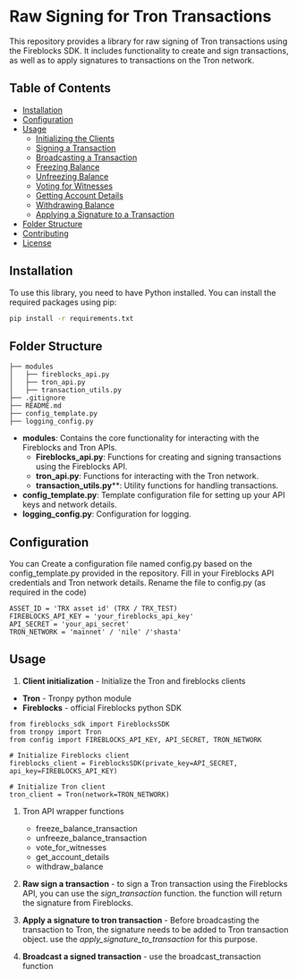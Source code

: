 # Raw Signing for Tron Transactions

This repository provides a library for raw signing of Tron transactions using the Fireblocks SDK. It includes functionality to create and sign transactions, as well as to apply signatures to transactions on the Tron network.

## Table of Contents

- [Installation](#installation)
- [Configuration](#configuration)
- [Usage](#usage)
  - [Initializing the Clients](#initializing-the-clients)
  - [Signing a Transaction](#signing-a-transaction)
  - [Broadcasting a Transaction](#broadcasting-a-transaction)
  - [Freezing Balance](#freezing-balance)
  - [Unfreezing Balance](#unfreezing-balance)
  - [Voting for Witnesses](#voting-for-witnesses)
  - [Getting Account Details](#getting-account-details)
  - [Withdrawing Balance](#withdrawing-balance)
  - [Applying a Signature to a Transaction](#applying-a-signature-to-a-transaction)
- [Folder Structure](#folder-structure)
- [Contributing](#contributing)
- [License](#license)

## Installation

To use this library, you need to have Python installed. You can install the required packages using pip:

```bash
pip install -r requirements.txt
```

## Folder Structure

```
├── modules
│   ├── fireblocks_api.py
│   ├── tron_api.py
│   ├── transaction_utils.py
├── .gitignore
├── README.md
├── config_template.py
├── logging_config.py

```
* **modules**: Contains the core functionality for interacting with the Fireblocks and Tron APIs.
  * **Fireblocks_api.py**: Functions for creating and signing transactions using the Fireblocks API.
  * **tron_api.py**: Functions for interacting with the Tron network.
  * **transaction_utils.py****: Utility functions for handling transactions.	
* **config_template.py**: Template configuration file for setting up your API keys and network details.
* **logging_config.py**: Configuration for logging.

## Configuration
You can Create a configuration file named config.py based on the config_template.py provided in the repository. Fill in your Fireblocks API credentials and Tron network details.
Rename the file to config.py (as required in the code)

```
ASSET_ID = 'TRX asset id' (TRX / TRX_TEST)
FIREBLOCKS_API_KEY = 'your_fireblocks_api_key'
API_SECRET = 'your_api_secret'
TRON_NETWORK = 'mainnet' / 'nile' /'shasta'
```

## Usage
1. **Client initialization** - Initialize the Tron and fireblocks clients
* **Tron** - Tronpy python module
* **Fireblocks** - official Fireblocks python SDK

```
from fireblocks_sdk import FireblocksSDK
from tronpy import Tron
from config import FIREBLOCKS_API_KEY, API_SECRET, TRON_NETWORK

# Initialize Fireblocks client
fireblocks_client = FireblocksSDK(private_key=API_SECRET, api_key=FIREBLOCKS_API_KEY)

# Initialize Tron client
tron_client = Tron(network=TRON_NETWORK)

```
1. Tron API wrapper functions
   * freeze_balance_transaction 
   * unfreeze_balance_transaction 
   * vote_for_witnesses 
   * get_account_details 
   * withdraw_balance
   

2. **Raw sign a transaction** - to sign a Tron transaction using the Fireblocks API, you can use the _sign_transaction_ function. 
    the function will return the signature from Fireblocks.


3. **Apply a signature to tron transaction** - Before broadcasting the transaction to Tron, the signature needs to be added to Tron transaction object.
  use the _apply_signature_to_transaction_ for this purpose.


4. **Broadcast a signed transaction** - use the broadcast_transaction function






